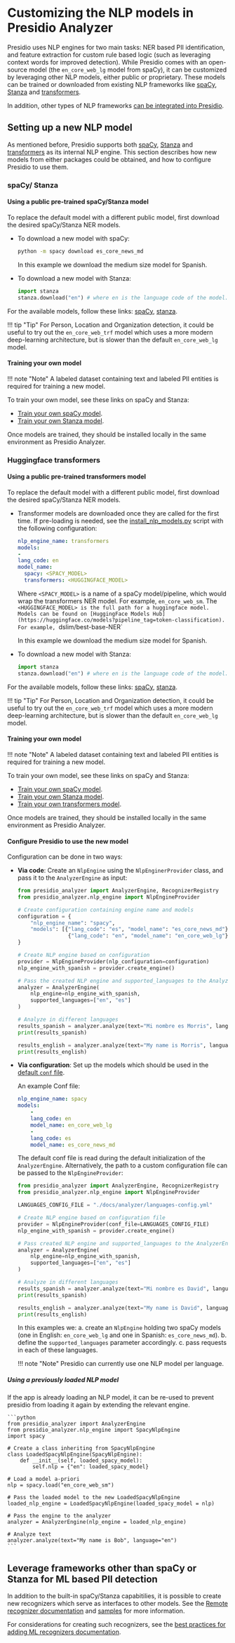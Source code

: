 # Customizing the NLP models in Presidio Analyzer

Presidio uses NLP engines for two main tasks: NER based PII identification, and feature extraction for custom rule based logic (such as leveraging context words for improved detection).
While Presidio comes with an open-source model (the `en_core_web_lg` model from spaCy), it can be customized by leveraging other NLP models, either public or proprietary.
These models can be trained or downloaded from existing NLP frameworks like [spaCy](https://spacy.io/usage/models), [Stanza](https://github.com/stanfordnlp/stanza) and [transformers](https://github.com/huggingface/transformers).

In addition, other types of NLP frameworks [can be integrated into Presidio](developing_recognizers.md#machine-learning-ml-based-or-rule-based).

## Setting up a new NLP model

As mentioned before, Presidio supports both [spaCy](https://spacy.io/usage/models),
[Stanza](https://github.com/stanfordnlp/stanza) and [transformers](https://github.com/huggingface/transformers) as its internal NLP engine.
This section describes how new models from either packages could be obtained,
and how to configure Presidio to use them.

### spaCy/ Stanza

#### Using a public pre-trained spaCy/Stanza model

To replace the default model with a different public model, first download the desired spaCy/Stanza NER models.

- To download a new model with spaCy:

    ```sh
    python -m spacy download es_core_news_md
    ```

    In this example we download the medium size model for Spanish.

- To download a new model with Stanza:

    <!--pytest-codeblocks:skip-->
    ```python
    import stanza
    stanza.download("en") # where en is the language code of the model.
    ```

For the available models, follow these links: [spaCy](https://spacy.io/usage/models), [stanza](https://stanfordnlp.github.io/stanza/available_models.html#available-ner-models).

!!! tip "Tip"
    For Person, Location and Organization detection, it could be useful to try out the `en_core_web_trf` model which uses a more modern deep-learning architecture, but is slower than the default `en_core_web_lg` model.

#### Training your own model

!!! note "Note"
    A labeled dataset containing text and labeled PII entities is required for training a new model.

To train your own model, see these links on spaCy and Stanza:

- [Train your own spaCy model](https://spacy.io/usage/training).
- [Train your own Stanza model](https://stanfordnlp.github.io/stanza/training.html).

Once models are trained, they should be installed locally in the same environment as Presidio Analyzer.

### Huggingface transformers

#### Using a public pre-trained transformers model

To replace the default model with a different public model, first download the desired spaCy/Stanza NER models.

- Transformer models are downloaded once they are called for the first time. If pre-loading is needed, 
see the [install_nlp_models.py](https://github.com/microsoft/presidio/blob/main/presidio-analyzer/install_nlp_models.py) 
script with the following configuration:

    ```yaml
    nlp_engine_name: transformers
    models:
    -
    lang_code: en
    model_name:
      spacy: <SPACY_MODEL>
      transformers: <HUGGINGFACE_MODEL>
    ```
    
    Where `<SPACY_MODEL>` is a name of a spaCy model/pipeline, which would wrap the transformers NER model. For example, `en_core_web_sm`.
    The `<HUGGINGFACE_MODEL> is the full path for a huggingface model. Models can be found on [HuggingFace Models Hub](https://huggingface.co/models?pipeline_tag=token-classification). For example, `dslim/best-base-NER`

    In this example we download the medium size model for Spanish.

- To download a new model with Stanza:

    <!--pytest-codeblocks:skip-->
    ```python
    import stanza
    stanza.download("en") # where en is the language code of the model.
    ```

For the available models, follow these links: [spaCy](https://spacy.io/usage/models), [stanza](https://stanfordnlp.github.io/stanza/available_models.html#available-ner-models).

!!! tip "Tip"
    For Person, Location and Organization detection, it could be useful to try out the `en_core_web_trf` model which uses a more modern deep-learning architecture, but is slower than the default `en_core_web_lg` model.

#### Training your own model

!!! note "Note"
    A labeled dataset containing text and labeled PII entities is required for training a new model.

To train your own model, see these links on spaCy and Stanza:

- [Train your own spaCy model](https://spacy.io/usage/training).
- [Train your own Stanza model](https://stanfordnlp.github.io/stanza/training.html).
- [Train your own transformers model](https://huggingface.co/transformers/v2.4.0/examples.html#named-entity-recognition).

Once models are trained, they should be installed locally in the same environment as Presidio Analyzer.


#### Configure Presidio to use the new model

Configuration can be done in two ways:

- **Via code**: Create an `NlpEngine` using the `NlpEnginerProvider` class, and pass it to the `AnalyzerEngine` as input:

    ```python
    from presidio_analyzer import AnalyzerEngine, RecognizerRegistry
    from presidio_analyzer.nlp_engine import NlpEngineProvider

    # Create configuration containing engine name and models
    configuration = {
        "nlp_engine_name": "spacy",
        "models": [{"lang_code": "es", "model_name": "es_core_news_md"},
                    {"lang_code": "en", "model_name": "en_core_web_lg"}],
    }

    # Create NLP engine based on configuration
    provider = NlpEngineProvider(nlp_configuration=configuration)
    nlp_engine_with_spanish = provider.create_engine()

    # Pass the created NLP engine and supported_languages to the AnalyzerEngine
    analyzer = AnalyzerEngine(
        nlp_engine=nlp_engine_with_spanish, 
        supported_languages=["en", "es"]
    )

    # Analyze in different languages
    results_spanish = analyzer.analyze(text="Mi nombre es Morris", language="es")
    print(results_spanish)

    results_english = analyzer.analyze(text="My name is Morris", language="en")
    print(results_english)
    ```

- **Via configuration**: Set up the models which should be used in the [default `conf` file](https://github.com/microsoft/presidio/blob/main/presidio-analyzer/conf/default.yaml).

    An example Conf file:

    ```yaml
    nlp_engine_name: spacy
    models:
        -
        lang_code: en
        model_name: en_core_web_lg
        -
        lang_code: es
        model_name: es_core_news_md 
    ```

    The default conf file is read during the default initialization of the `AnalyzerEngine`. Alternatively, the path to a custom configuration file can be passed to the `NlpEngineProvider`:

    ```python
    from presidio_analyzer import AnalyzerEngine, RecognizerRegistry
    from presidio_analyzer.nlp_engine import NlpEngineProvider

    LANGUAGES_CONFIG_FILE = "./docs/analyzer/languages-config.yml"

    # Create NLP engine based on configuration file
    provider = NlpEngineProvider(conf_file=LANGUAGES_CONFIG_FILE)
    nlp_engine_with_spanish = provider.create_engine()

    # Pass created NLP engine and supported_languages to the AnalyzerEngine
    analyzer = AnalyzerEngine(
        nlp_engine=nlp_engine_with_spanish, 
        supported_languages=["en", "es"]
    )

    # Analyze in different languages
    results_spanish = analyzer.analyze(text="Mi nombre es David", language="es")
    print(results_spanish)

    results_english = analyzer.analyze(text="My name is David", language="en")
    print(results_english)
    ```

    In this examples we:
        a. create an `NlpEngine` holding two spaCy models (one in English: `en_core_web_lg` and one in Spanish: `es_core_news_md`).
        b. define the `supported_languages` parameter accordingly.
        c. pass requests in each of these languages.

    !!! note "Note"
        Presidio can currently use one NLP model per language.

##### Using a previously loaded NLP model

If the app is already loading an NLP model, it can be re-used to prevent presidio from loading it again by extending the relevant engine.

    ```python
    from presidio_analyzer import AnalyzerEngine
    from presidio_analyzer.nlp_engine import SpacyNlpEngine
    import spacy

    # Create a class inheriting from SpacyNlpEngine
    class LoadedSpacyNlpEngine(SpacyNlpEngine):
        def __init__(self, loaded_spacy_model):
            self.nlp = {"en": loaded_spacy_model}

    # Load a model a-priori
    nlp = spacy.load("en_core_web_sm")

    # Pass the loaded model to the new LoadedSpacyNlpEngine
    loaded_nlp_engine = LoadedSpacyNlpEngine(loaded_spacy_model = nlp)

    # Pass the engine to the analyzer
    analyzer = AnalyzerEngine(nlp_engine = loaded_nlp_engine)

    # Analyze text
    analyzer.analyze(text="My name is Bob", language="en")
    ```

## Leverage frameworks other than spaCy or Stanza for ML based PII detection

In addition to the built-in spaCy/Stanza capabitilies, it is possible to create new recognizers which serve as interfaces to other models.
See the [Remote recognizer documentation](adding_recognizers.md#creating-a-remote-recognizer) and [samples](../samples/python/integrating_with_external_services.ipynb) for more information.

For considerations for creating such recognizers, see the [best practices for adding ML recognizers documentation](developing_recognizers.md#machine-learning--ml--based-or-rule-based).
